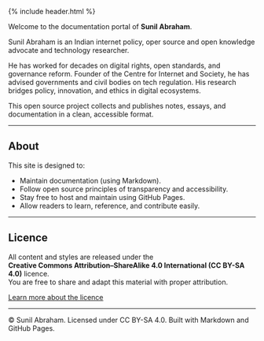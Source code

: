 {% include header.html %}

Welcome to the documentation portal of **Sunil Abraham**.  

Sunil Abraham is an Indian internet policy, oper source and open knowledge advocate and technology researcher.

He has worked for decades on digital rights, open standards, and governance reform. Founder of the Centre for Internet and Society, he has advised governments and civil bodies on tech regulation. His research bridges policy, innovation, and ethics in digital ecosystems.

This open source project collects and publishes notes, essays, and documentation in a clean, accessible format.

---

## About

This site is designed to:
- Maintain documentation (using Markdown).  
- Follow open source principles of transparency and accessibility.  
- Stay free to host and maintain using GitHub Pages.  
- Allow readers to learn, reference, and contribute easily.

---

## Licence

All content and styles are released under the  
**Creative Commons Attribution–ShareAlike 4.0 International (CC BY-SA 4.0)** licence.  
You are free to share and adapt this material with proper attribution.

[Learn more about the licence](https://creativecommons.org/licenses/by-sa/4.0/)

---

<footer>
  © Sunil Abraham. Licensed under CC BY-SA 4.0.  
  Built with Markdown and GitHub Pages.
</footer>
